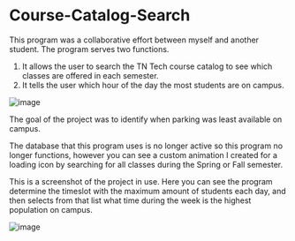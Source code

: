 # Course-Catalog-Search

This program was a collaborative effort between myself and another student.
The program serves two functions.

1. It allows the user to search the TN Tech course catalog to see which classes are offered in each semester.
2. It tells the user which hour of the day the most students are on campus.

![image](https://github.com/Stechgit/Course-Catalog-Search/assets/127151101/f2b3d8c0-930e-4b07-ae70-7aa471cdf428)


The goal of the project was to identify when parking was least available on campus.  

The database that this program uses is no longer active so this program no longer functions,  however you can see a custom animation I created for a loading icon by searching for all classes during the Spring or Fall semester.

This is a screenshot of the project in use.  Here you can see the program
determine the timeslot with the maximum amount of students each day, and then selects from that list what time during the week is the highest population on campus.

![image](https://github.com/Stechgit/Course-Catalog-Search/assets/127151101/5c8f6059-a48f-44bb-9c9b-eaaab7ef25de)
